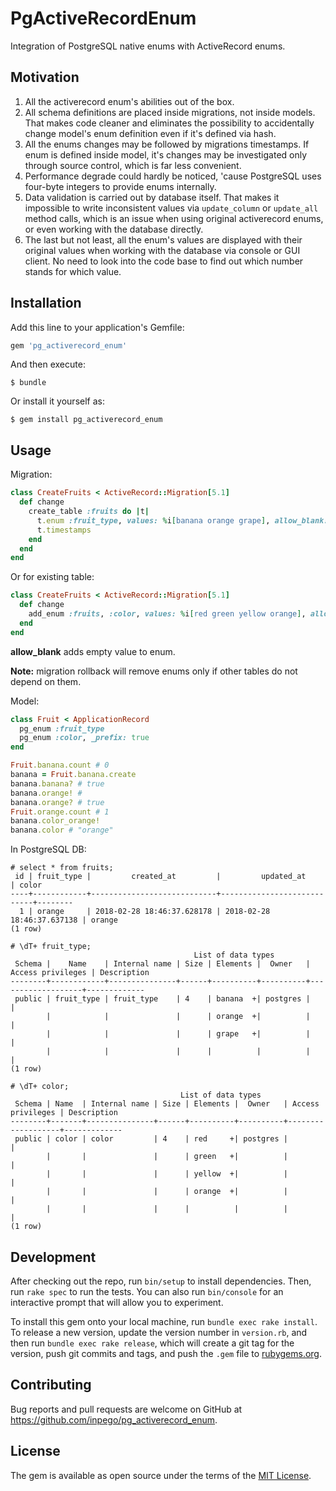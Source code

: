 # PgActiveRecordEnum

Integration of PostgreSQL native enums with ActiveRecord enums.

## Motivation

1.	All the activerecord enum's abilities out of the box.
2.	All schema definitions are placed inside migrations, not inside models. That makes code cleaner and eliminates the possibility to accidentally change model's enum definition even if it's defined via hash.
3.	All the enums changes may be followed by migrations timestamps. If enum is defined inside model, it's changes may be investigated only through source control, which is far less convenient.
4.	Performance degrade could hardly be noticed, 'cause PostgreSQL uses four-byte integers to provide enums internally.
5.	Data validation is carried out by database itself. That makes it impossible to write inconsistent values via `update_column` or `update_all` method calls, which is an issue when using original activerecord enums, or even working with the database directly.
6.	The last but not least, all the enum's values are displayed with their original values when working with the database via console or GUI client. No need to look into the code base to find out which number stands for which value.


## Installation

Add this line to your application's Gemfile:

```ruby
gem 'pg_activerecord_enum'
```

And then execute:

    $ bundle

Or install it yourself as:

    $ gem install pg_activerecord_enum

## Usage

Migration:

```ruby
class CreateFruits < ActiveRecord::Migration[5.1]
  def change
    create_table :fruits do |t|
      t.enum :fruit_type, values: %i[banana orange grape], allow_blank: true
      t.timestamps
    end
  end
end
```

Or for existing table:

```ruby
class CreateFruits < ActiveRecord::Migration[5.1]
  def change
    add_enum :fruits, :color, values: %i[red green yellow orange], allow_blank: true
  end
end
```

**allow_blank** adds empty value to enum.

**Note:** migration rollback will remove enums only if other tables do not depend on them.

Model:

```ruby
class Fruit < ApplicationRecord
  pg_enum :fruit_type
  pg_enum :color, _prefix: true
end
```

```ruby
Fruit.banana.count # 0
banana = Fruit.banana.create
banana.banana? # true
banana.orange! #
banana.orange? # true
Fruit.orange.count # 1
banana.color_orange!
banana.color # "orange"
```

In PostgreSQL DB:
```
# select * from fruits;
 id | fruit_type |         created_at         |         updated_at         | color  
----+------------+----------------------------+----------------------------+--------
  1 | orange     | 2018-02-28 18:46:37.628178 | 2018-02-28 18:46:37.637138 | orange
(1 row)

# \dT+ fruit_type;
                                         List of data types
 Schema |    Name    | Internal name | Size | Elements |  Owner   | Access privileges | Description 
--------+------------+---------------+------+----------+----------+-------------------+-------------
 public | fruit_type | fruit_type    | 4    | banana  +| postgres |                   | 
        |            |               |      | orange  +|          |                   | 
        |            |               |      | grape   +|          |                   | 
        |            |               |      |          |          |                   | 
(1 row)

# \dT+ color;
                                      List of data types
 Schema | Name  | Internal name | Size | Elements |  Owner   | Access privileges | Description 
--------+-------+---------------+------+----------+----------+-------------------+-------------
 public | color | color         | 4    | red     +| postgres |                   | 
        |       |               |      | green   +|          |                   | 
        |       |               |      | yellow  +|          |                   | 
        |       |               |      | orange  +|          |                   | 
        |       |               |      |          |          |                   | 
(1 row)
```

## Development

After checking out the repo, run `bin/setup` to install dependencies. Then, run `rake spec` to run the tests. You can also run `bin/console` for an interactive prompt that will allow you to experiment.

To install this gem onto your local machine, run `bundle exec rake install`. To release a new version, update the version number in `version.rb`, and then run `bundle exec rake release`, which will create a git tag for the version, push git commits and tags, and push the `.gem` file to [rubygems.org](https://rubygems.org).

## Contributing

Bug reports and pull requests are welcome on GitHub at https://github.com/inpego/pg_activerecord_enum.

## License

The gem is available as open source under the terms of the [MIT License](https://opensource.org/licenses/MIT).
